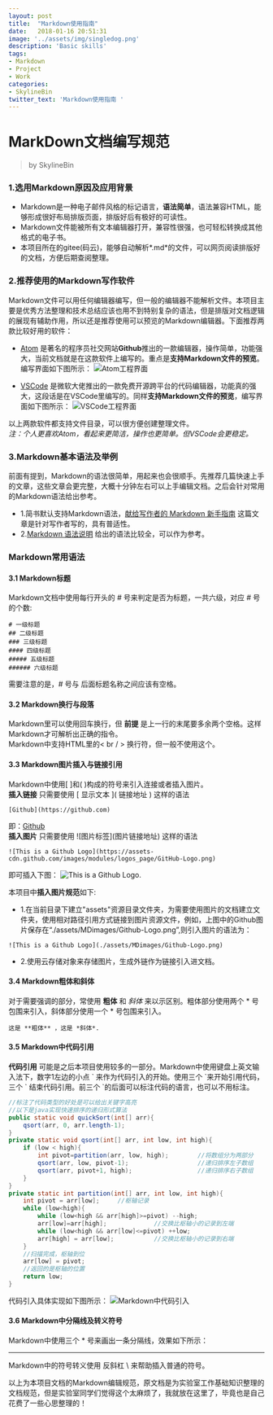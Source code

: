 ```yaml
---
layout: post
title:  "Markdown使用指南"
date:   2018-01-16 20:51:31
image: '../assets/img/singledog.png'
description: 'Basic skills'
tags:
- Markdown
- Project
- Work
categories:
- SkylineBin
twitter_text: 'Markdown使用指南 '
---
```



# MarkDown文档编写规范

> by SkylineBin

### 1.选用Markdown原因及应用背景
- Markdown是一种电子邮件风格的标记语言，**语法简单**，语法兼容HTML，能够形成很好布局排版页面，排版好后有极好的可读性。
- Markdown文件能被所有文本编辑器打开，兼容性很强，也可轻松转换成其他格式的电子书。
- 本项目所在的gitee(码云)，能够自动解析*.md*的文件，可以网页阅读排版好的文档，方便后期查阅整理。

### 2.推荐使用的Markdown写作软件
Markdown文件可以用任何编辑器编写，但一般的编辑器不能解析文件。本项目主要是优秀方法整理和技术总结应该也用不到特别复杂的语法，但是排版对文档逻辑的展现有辅助作用，所以还是推荐使用可以预览的Markdown编辑器。下面推荐两款比较好用的软件：
- [Atom](https://atom.io/) 是著名的程序员社交网站**Github**推出的一款编辑器，操作简单，功能强大，当前文档就是在这款软件上编写的。重点是**支持Markdown文件的预览**。编写界面如下图所示：
![Atom工程界面](http://osaussnqu.bkt.clouddn.com/image/markdown/Atompage.png)

- [VSCode](https://code.visualstudio.com/) 是微软大佬推出的一款免费开源跨平台的代码编辑器，功能真的强大，这段话是在VSCode里编写的。同样**支持Markdown文件的预览**，编写界面如下图所示：
![VSCode工程界面](http://osaussnqu.bkt.clouddn.com/image/markdown/VSCodepage.png)

以上两款软件都支持文件目录，可以很方便创建整理文件。  
*注：个人更喜欢Atom，看起来更简洁，操作也更简单。但VSCode会更稳定。*

### 3.Markdown基本语法及举例
前面有提到，Markdown的语法很简单，用起来也会很顺手。先推荐几篇快速上手的文章，这些文章会更完整，大概十分钟左右可以上手编辑文档。之后会针对常用的Markdown语法给出参考。
- 1.简书默认支持Markdown语法，[献给写作者的 Markdown 新手指南](http://www.jianshu.com/p/q81RER) 这篇文章是针对写作者写的，具有普适性。  
- 2.[Markdown 语法说明](http://wowubuntu.com/markdown/#list) 给出的语法比较全，可以作为参考。  

### Markdown常用语法
#### 3.1 Markdown标题
Markdown文档中使用每行开头的 *#* 号来判定是否为标题，一共六级，对应 *#* 号的个数:
```
# 一级标题
## 二级标题
### 三级标题
#### 四级标题
##### 五级标题
###### 六级标题
```
需要注意的是，*#* 号与 后面标题名称之间应该有空格。  
#### 3.2 Markdown换行与段落  
Markdown里可以使用回车换行，但 **前提** 是上一行的末尾要多余两个空格。这样Markdown才可解析出正确的指令。  
Markdown中支持HTML里的< br / \> 换行符，但一般不使用这个。  
#### 3.3 Markdown图片插入与链接引用  
Markdown中使用[ ]和( )构成的符号来引入连接或者插入图片。  
**插入链接** 只需要使用 \[ 显示文本 ]( 链接地址 ) 这样的语法  
```
[Github](https://github.com)
```
即：[Github](https://github.com)  
**插入图片** 只需要使用 \!\[图片标签](图片链接地址) 这样的语法
```
![This is a Github Logo](https://assets-cdn.github.com/images/modules/logos_page/GitHub-Logo.png)
```
即可插入下图：
![This is a Github Logo.](https://assets-cdn.github.com/images/modules/logos_page/GitHub-Logo.png)

本项目中**插入图片规范**如下:
- 1.在当前目录下建立"assets"资源目录文件夹，为需要使用图片的文档建立文件夹，使用相对路径引用方式链接到图片资源文件，例如，上图中的Github图片保存在“./assets/MDimages/Github-Logo.png”,则引入图片的语法为：
```
![This is a Github Logo](./assets/MDimages/Github-Logo.png)
```
- 2.使用云存储对象来存储图片，生成外链作为链接引入进文档。

#### 3.4 Markdown粗体和斜体
对于需要强调的部分，常使用 **粗体** 和 *斜体* 来以示区别。粗体部分使用两个 \* 号包围来引入，斜体部分使用一个 \* 号包围来引入。
```
这是 **粗体** ，这是 *斜体*.
```  
#### 3.5 Markdown中代码引用
**代码引用** 可能是之后本项目使用较多的一部分。Markdown中使用键盘上英文输入法下，数字1左边的小点 \` 来作为代码引入的开始。使用三个 \`来开始引用代码，三个 \` 结束代码引用。前三个 \`的后面可以标注代码的语言，也可以不用标注。
```java
//标注了代码类型的好处是可以给出关键字高亮
//以下是java实现快速排序的递归形式算法
public static void quickSort(int[] arr){
    qsort(arr, 0, arr.length-1);
}
private static void qsort(int[] arr, int low, int high){
    if (low < high){
        int pivot=partition(arr, low, high);        //将数组分为两部分
        qsort(arr, low, pivot-1);                   //递归排序左子数组
        qsort(arr, pivot+1, high);                  //递归排序右子数组
    }
}
private static int partition(int[] arr, int low, int high){
    int pivot = arr[low];     //枢轴记录
    while (low<high){
        while (low<high && arr[high]>=pivot) --high;
        arr[low]=arr[high];             //交换比枢轴小的记录到左端
        while (low<high && arr[low]<=pivot) ++low;
        arr[high] = arr[low];           //交换比枢轴小的记录到右端
    }
    //扫描完成，枢轴到位
    arr[low] = pivot;
    //返回的是枢轴的位置
    return low;
}
```
代码引入具体实现如下图所示：
![Markdown中代码引入](http://osaussnqu.bkt.clouddn.com/image/markdown/importCodes.png)

#### 3.6 Markdown中分隔线及转义符号
Markdown中使用三个 \* 号来画出一条分隔线，效果如下所示：
***
Markdown中的符号转义使用 反斜杠 \\ 来帮助插入普通的符号。

以上为本项目文档的Markdown编辑规范，原文档是为实验室工作基础知识整理的文档规范，但是实验室同学们觉得这个太麻烦了，我就放在这里了，毕竟也是自己花费了一些心思整理的！
